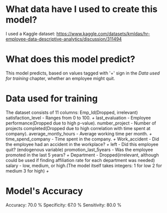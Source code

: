 # What data have I used to create this model? 
  I used a Kaggle dataset: https://www.kaggle.com/datasets/kmldas/hr-employee-data-descriptive-analytics/discussion/311494

# What does this model predict?
  This model predicts, based on values tagged with '+' sign in the *Data used for training* chapter, whether an employee might quit. 

# Data used for training
  The dataset consists of 11 columns:
  Emp_Id(Dropped, irrelevant)	
  satisfaction_level - Ranges from 0 to 100. *+*
  last_evaluation	- Employee performance(Dropped due to high p-value).
  number_project - Number of projects completed(Dropped due to high correlation with time spent at company).
  average_montly_hours - Average working time per month. *+*
  time_spend_company	- Time spent in the company. *+*
  Work_accident	- Did the employee had an accident in the workplace? *+*
  left - Did this employee quit? (endogenous variable) 
  promotion_last_5years	- Was the employee promoted in the last 5 years? *+*
  Department - Dropped(irrelevant, although could be used if finding affiliation rate for each department was needed)
  salary - low, medium, or high.(The model itself takes integers: 
                                1 for low
                                2 for medium
                                3 for high) *+*
# Model's Accuracy
  Accuracy:  70.0 %
  Specificity:  67.0 %
  Sensitivity:  80.0 %
